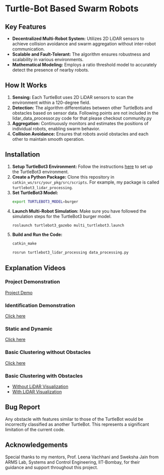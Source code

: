# Turtle-Bot Based Swarm Robots

## Key Features
- **Decentralized Multi-Robot System:** Utilizes 2D LiDAR sensors to achieve collision avoidance and swarm aggregation without inter-robot communication.
- **Scalable and Fault-Tolerant:** The algorithm ensures robustness and scalability in various environments.
- **Mathematical Modeling:** Employs a ratio threshold model to accurately detect the presence of nearby robots.

## How It Works
1. **Sensing:** Each TurtleBot uses 2D LiDAR sensors to scan the environment within a 120-degree field.
2. **Detection:** The algorithm differentiates between other TurtleBots and obstacles based on sensor data.
       Following points are not included in the lidar_data_processor.py code for that please checkout community.py
4. **Aggregation:** Continuously monitors and estimates the positions of individual robots, enabling swarm behavior.
5. **Collision Avoidance:** Ensures that robots avoid obstacles and each other to maintain smooth operation.

## Installation
1. **Setup TurtleBot3 Environment:** Follow the instructions [here](https://emanual.robotis.com/docs/en/platform/turtlebot3/quick-start/#pc-setup) to set up the TurtleBot3 environment.
2. **Create a Python Package:** Clone this repository in `catkin_ws/src/your_pkg/src/scripts`. For example, my package is called `turtlebot3_lidar_processing`.
3. **Set TurtleBot3 Model:**
    ```bash
    export TURTLEBOT3_MODEL=burger
    ```
4. **Launch Multi-Robot Simulation:** Make sure you have followed the simulation steps for the TurtleBot3 burger model.
    ```bash
    roslaunch turtlebot3_gazebo multi_turtlebot3.launch
    ```
5. **Build and Run the Code:**
    ```bash
    catkin_make
    ```
    ```bash
    rosrun turtlebot3_lidar_processing data_processing.py
    ```

## Explanation Videos
### Project Demonstration
[Project Demo](https://youtu.be/Zxg1iteGq_Y?si=wjVbnHYKQ7Kt8mHI)

### Identification Demonstration
[Click here](https://youtu.be/2JdhxI7-Lgw)

### Static and Dynamic
[Click here](https://youtu.be/9UPoltkLEds)

### Basic Clustering without Obstacles
[Click here](https://youtu.be/FyDi8gXWTsE)

### Basic Clustering with Obstacles
- [Without LiDAR Visualization](https://youtu.be/xLgDODAIH-8)
- [With LiDAR Visualization](https://youtu.be/H-vEGUo1Xfo)

## Bug Report
Any obstacle with features similar to those of the TurtleBot would be incorrectly classified as another TurtleBot. This represents a significant limitation of the current code.

## Acknowledgements
Special thanks to my mentors, Prof. Leena Vachhani and Sweksha Jain from ARMS Lab, Systems and Control Engineering, IIT-Bombay, for their guidance and support throughout this project.
